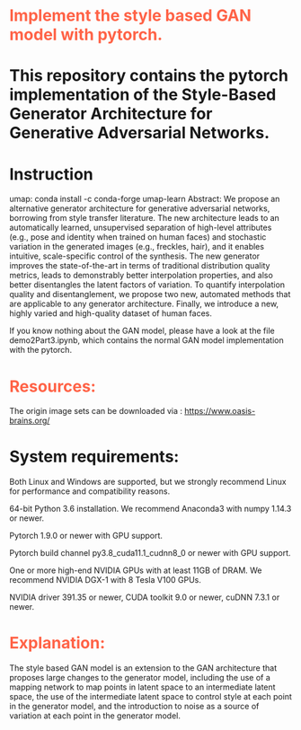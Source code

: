<h1 style="color:Tomato;">Implement the style based GAN model with pytorch.</h1>

<h1>This repository contains the pytorch implementation of the Style-Based Generator Architecture for Generative Adversarial Networks.</h1>

<h1>Instruction</h1>
umap: conda install -c conda-forge umap-learn
Abstract: We propose an alternative generator architecture for generative adversarial networks, borrowing from style transfer literature. The new architecture leads to an automatically learned, unsupervised separation of high-level attributes (e.g., pose and identity when trained on human faces) and stochastic variation in the generated images (e.g., freckles, hair), and it enables intuitive, scale-specific control of the synthesis. The new generator improves the state-of-the-art in terms of traditional distribution quality metrics, leads to demonstrably better interpolation properties, and also better disentangles the latent factors of variation. To quantify interpolation quality and disentanglement, we propose two new, automated methods that are applicable to any generator architecture. Finally, we introduce a new, highly varied and high-quality dataset of human faces.

If you know nothing about the GAN model, please have a look at the file demo2Part3.ipynb, which contains the normal GAN model implementation with the pytorch.

<h1 style="color:Tomato;">Resources:</h1>

The origin image sets can be downloaded via : https://www.oasis-brains.org/

<h1>System requirements:</h1>
Both Linux and Windows are supported, but we strongly recommend Linux for performance and compatibility reasons.

64-bit Python 3.6 installation. We recommend Anaconda3 with numpy 1.14.3 or newer.

Pytorch 1.9.0 or newer with GPU support.

Pytorch build channel py3.8_cuda11.1_cudnn8_0 or newer with GPU support.

One or more high-end NVIDIA GPUs with at least 11GB of DRAM. We recommend NVIDIA DGX-1 with 8 Tesla V100 GPUs.

NVIDIA driver 391.35 or newer, CUDA toolkit 9.0 or newer, cuDNN 7.3.1 or newer.


<h1 style="color:Tomato;">Explanation:</h1>

The style based GAN model is an extension to the GAN architecture that proposes large changes to the generator model, including the use of a mapping network to map points in latent space to an intermediate latent space, the use of the intermediate latent space to control style at each point in the generator model, and the introduction to noise as a source of variation at each point in the generator model.
